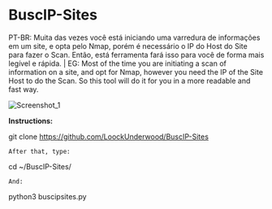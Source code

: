 # BuscIP-Sites

PT-BR: Muita das vezes você está iniciando uma varredura de informações em um site, e opta pelo Nmap, porém é necessário o IP do Host do Site para fazer o Scan. Então, está ferramenta fará isso para você de forma mais legível e rápida. | EG: Most of the time you are initiating a scan of information on a site, and opt for Nmap, however you need the IP of the Site Host to do the Scan. So this tool will do it for you in a more readable and fast way.

![Screenshot_1](https://imgur.com/a/ndlUh)

**Instructions:**

git clone https://github.com/LoockUnderwood/BuscIP-Sites
```
After that, type:
```
cd ~/BuscIP-Sites/
```
And:
```
python3 buscipsites.py
```



